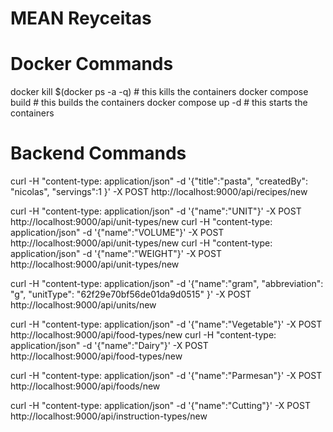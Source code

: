 # MEAN Reyceitas
# Docker Commands
docker kill $(docker ps -a -q) # this kills the containers
docker compose build  # this builds the containers
docker compose up -d  # this starts the containers

# Backend Commands
curl -H "content-type: application/json" -d '{"title":"pasta", "createdBy": "nicolas", "servings":1 }' -X POST http://localhost:9000/api/recipes/new

curl -H "content-type: application/json" -d '{"name":"UNIT"}' -X POST http://localhost:9000/api/unit-types/new
curl -H "content-type: application/json" -d '{"name":"VOLUME"}' -X POST http://localhost:9000/api/unit-types/new
curl -H "content-type: application/json" -d '{"name":"WEIGHT"}' -X POST http://localhost:9000/api/unit-types/new

curl -H "content-type: application/json" -d '{"name":"gram", "abbreviation": "g", "unitType": "62f29e70bf56de01da9d0515" }' -X POST http://localhost:9000/api/units/new


curl -H "content-type: application/json" -d '{"name":"Vegetable"}' -X POST http://localhost:9000/api/food-types/new
curl -H "content-type: application/json" -d '{"name":"Dairy"}' -X POST http://localhost:9000/api/food-types/new

curl -H "content-type: application/json" -d '{"name":"Parmesan"}' -X POST http://localhost:9000/api/foods/new

curl -H "content-type: application/json" -d '{"name":"Cutting"}' -X POST http://localhost:9000/api/instruction-types/new


